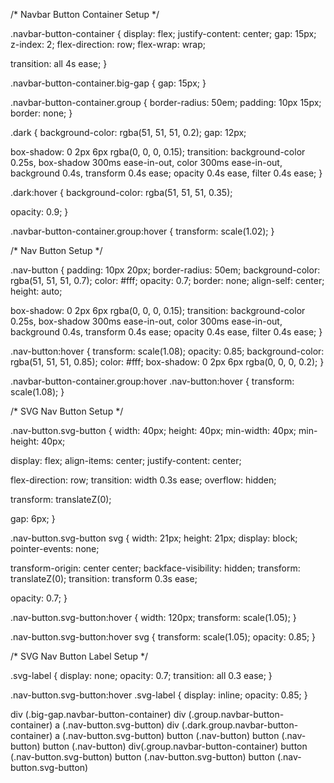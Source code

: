 /* Navbar Button Container Setup */

.navbar-button-container {
  display: flex;
  justify-content: center;
  gap: 15px;
  z-index: 2;
  flex-direction: row;
  flex-wrap: wrap;

  transition:
    all 4s ease;
}

.navbar-button-container.big-gap {
  gap: 15px;
}

.navbar-button-container.group {
  border-radius: 50em;
  padding: 10px 15px;
  border: none;
}

.dark {
  background-color: rgba(51, 51, 51, 0.2);
  gap: 12px;

  box-shadow: 0 2px 6px rgba(0, 0, 0, 0.15);
  transition:
    background-color 0.25s,
    box-shadow 300ms ease-in-out,
    color 300ms ease-in-out,
    background 0.4s,
    transform 0.4s ease;
    opacity 0.4s ease,
    filter 0.4s ease;
}

.dark:hover {
  background-color: rgba(51, 51, 51, 0.35);

  opacity: 0.9;
}

.navbar-button-container.group:hover {
  transform: scale(1.02);
}

/* Nav Button Setup */

.nav-button {
  padding: 10px 20px;
  border-radius: 50em;
  background-color: rgba(51, 51, 51, 0.7);
  color: #fff;
  opacity: 0.7;
  border: none;
  align-self: center;
  height: auto;

  box-shadow: 0 2px 6px rgba(0, 0, 0, 0.15);
  transition:
    background-color 0.25s,
    box-shadow 300ms ease-in-out,
    color 300ms ease-in-out,
    background 0.4s,
    transform 0.4s ease;
    opacity 0.4s ease,
    filter 0.4s ease;
}

.nav-button:hover {
  transform: scale(1.08);
  opacity: 0.85;
  background-color: rgba(51, 51, 51, 0.85);
  color: #fff;
  box-shadow: 0 2px 6px rgba(0, 0, 0, 0.2);
}

.navbar-button-container.group:hover .nav-button:hover {
  transform: scale(1.08);
}

/* SVG Nav Button Setup */

.nav-button.svg-button {
  width: 40px;
  height: 40px;
  min-width: 40px;
  min-height: 40px;

  display: flex;
  align-items: center;
  justify-content: center;

  flex-direction: row;
  transition: width 0.3s ease;
  overflow: hidden;
  
  transform: translateZ(0);

  gap: 6px;
}

.nav-button.svg-button svg {
  width: 21px;
  height: 21px;
  display: block;
  pointer-events: none;

  transform-origin: center center;
  backface-visibility: hidden;
  transform: translateZ(0);
  transition: transform 0.3s ease;

  opacity: 0.7;
}

.nav-button.svg-button:hover {
  width: 120px; 
  transform: scale(1.05);
}

.nav-button.svg-button:hover svg {
  transform: scale(1.05);
  opacity: 0.85;
}

/* SVG Nav Button Label Setup */

.svg-label {
  display: none;
  opacity: 0.7;
  transition: all 0.3 ease;
}

.nav-button.svg-button:hover .svg-label {
  display: inline;
  opacity: 0.85;
}

div (.big-gap.navbar-button-container)
    div (.group.navbar-button-container)
        a (.nav-button.svg-button)
    div (.dark.group.navbar-button-container)
        a (.nav-button.svg-button)
        button (.nav-button)
        button (.nav-button)
        button (.nav-button)
    div(.group.navbar-button-container)
        button (.nav-button.svg-button)
        button (.nav-button.svg-button)
        button (.nav-button.svg-button)
